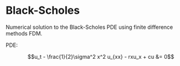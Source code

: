 # Black-Scholes
Numerical solution to the Black-Scholes PDE using finite difference methods FDM.

PDE:
```math
u_t - \frac{1}{2}\sigma^2 x^2 u_{xx} - rxu_x + cu &= 0
```
